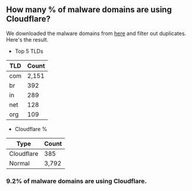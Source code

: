 ## How many % of malware domains are using Cloudflare?


We downloaded the malware domains from [here](https://urlhaus.abuse.ch) and filter out duplicates.
Here's the result.


[//]: # (start replacement)


- Top 5 TLDs

| TLD | Count |
| --- | --- |
| com | 2,151 |
| br | 392 |
| in | 289 |
| net | 128 |
| org | 109 |


- Cloudflare %

| Type | Count |
| --- | --- |
| Cloudflare | 385 |
| Normal | 3,792 |


### 9.2% of malware domains are using Cloudflare.
